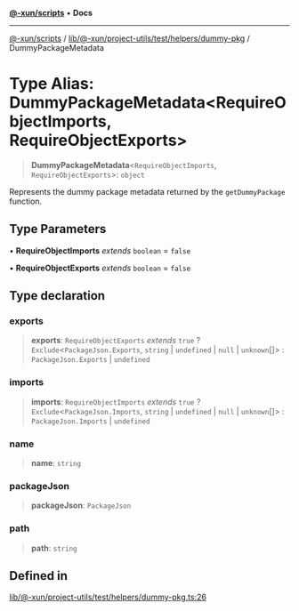 [**@-xun/scripts**](../../../../../../../README.md) • **Docs**

***

[@-xun/scripts](../../../../../../../README.md) / [lib/@-xun/project-utils/test/helpers/dummy-pkg](../README.md) / DummyPackageMetadata

# Type Alias: DummyPackageMetadata\<RequireObjectImports, RequireObjectExports\>

> **DummyPackageMetadata**\<`RequireObjectImports`, `RequireObjectExports`\>: `object`

Represents the dummy package metadata returned by the `getDummyPackage`
function.

## Type Parameters

• **RequireObjectImports** *extends* `boolean` = `false`

• **RequireObjectExports** *extends* `boolean` = `false`

## Type declaration

### exports

> **exports**: `RequireObjectExports` *extends* `true` ? `Exclude`\<`PackageJson.Exports`, `string` \| `undefined` \| `null` \| `unknown`[]\> : `PackageJson.Exports` \| `undefined`

### imports

> **imports**: `RequireObjectImports` *extends* `true` ? `Exclude`\<`PackageJson.Imports`, `string` \| `undefined` \| `null` \| `unknown`[]\> : `PackageJson.Imports` \| `undefined`

### name

> **name**: `string`

### packageJson

> **packageJson**: `PackageJson`

### path

> **path**: `string`

## Defined in

[lib/@-xun/project-utils/test/helpers/dummy-pkg.ts:26](https://github.com/Xunnamius/xscripts/blob/154567d6fca3f6cf244137e710b029af872e1d9e/lib/@-xun/project-utils/test/helpers/dummy-pkg.ts#L26)
